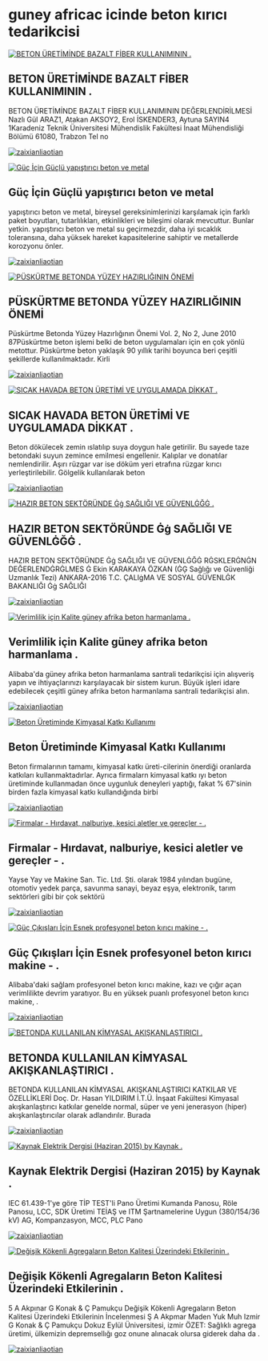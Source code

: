 # guney africac icinde beton kırıcı tedarikcisi
<a href="https://mnn.zoosnet.net/LR/Chatpre.aspx?id=MNN94995150&p=https://topgrinding.com/" target="_blank">![BETON ÜRETİMİNDE BAZALT FİBER KULLANIMININ .](https://github.com/technlg/images/blob/main/11.jpg)</a>
## BETON ÜRETİMİNDE BAZALT FİBER KULLANIMININ .
BETON ÜRETİMİNDE BAZALT FİBER KULLANIMININ DEĞERLENDİRİLMESİ Nazlı Gül ARAZ1, Atakan AKSOY2, Erol İSKENDER3, Aytuna SAYIN4 1Karadeniz Teknik Üniversitesi Mühendislik Fakültesi İnaat Mühendisliği Bölümü 61080, Trabzon Tel no
<a href="https://mnn.zoosnet.net/LR/Chatpre.aspx?id=MNN94995150&p=https://topgrinding.com/" target="_blank"><img src="https://github.com/technlg/images/raw/main/chat11.jpg" alt="zaixianliaotian"/></a><a href="//whatsapp.shibangsoft.com/WhatsApp.php" ><img src="https://github.com/technlg/images/raw/main/chat11.png" alt=""></a>
<a href="https://mnn.zoosnet.net/LR/Chatpre.aspx?id=MNN94995150&p=https://topgrinding.com/" target="_blank">![Güç İçin Güçlü yapıştırıcı beton ve metal](https://github.com/technlg/images/blob/main/66.jpg)</a>
## Güç İçin Güçlü yapıştırıcı beton ve metal
yapıştırıcı beton ve metal, bireysel gereksinimlerinizi karşılamak için farklı paket boyutları, tutarlılıkları, etkinlikleri ve bileşimi olarak mevcuttur. Bunlar yetkin. yapıştırıcı beton ve metal su geçirmezdir, daha iyi sıcaklık toleransına, daha yüksek hareket kapasitelerine sahiptir ve metallerde korozyonu önler.
<a href="https://mnn.zoosnet.net/LR/Chatpre.aspx?id=MNN94995150&p=https://topgrinding.com/" target="_blank"><img src="https://github.com/technlg/images/raw/main/chat11.jpg" alt="zaixianliaotian"/></a><a href="//whatsapp.shibangsoft.com/WhatsApp.php" ><img src="https://github.com/technlg/images/raw/main/chat11.png" alt=""></a>
<a href="https://mnn.zoosnet.net/LR/Chatpre.aspx?id=MNN94995150&p=https://topgrinding.com/" target="_blank">![PÜSKÜRTME BETONDA YÜZEY HAZIRLIĞININ ÖNEMİ](https://github.com/technlg/images/blob/main/63.jpg)</a>
## PÜSKÜRTME BETONDA YÜZEY HAZIRLIĞININ ÖNEMİ
Püskürtme Betonda Yüzey Hazırlığının Önemi Vol. 2, No 2, June 2010 87Püskürtme beton işlemi belki de beton uygulamaları için en çok yönlü metottur. Püskürtme beton yaklaşık 90 yıllık tarihi boyunca beri çeşitli şekillerde kullanılmaktadır. Kirli
<a href="https://mnn.zoosnet.net/LR/Chatpre.aspx?id=MNN94995150&p=https://topgrinding.com/" target="_blank"><img src="https://github.com/technlg/images/raw/main/chat11.jpg" alt="zaixianliaotian"/></a><a href="//whatsapp.shibangsoft.com/WhatsApp.php" ><img src="https://github.com/technlg/images/raw/main/chat11.png" alt=""></a>
<a href="https://mnn.zoosnet.net/LR/Chatpre.aspx?id=MNN94995150&p=https://topgrinding.com/" target="_blank">![SICAK HAVADA BETON ÜRETİMİ VE UYGULAMADA DİKKAT .](https://github.com/technlg/images/blob/main/64.jpg)</a>
## SICAK HAVADA BETON ÜRETİMİ VE UYGULAMADA DİKKAT .
Beton dökülecek zemin ıslatılıp suya doygun hale getirilir. Bu sayede taze betondaki suyun zemince emilmesi engellenir. Kalıplar ve donatılar nemlendirilir. Aşırı rüzgar var ise döküm yeri etrafına rüzgar kırıcı yerleştirilebilir. Gölgelik kullanılarak beton
<a href="https://mnn.zoosnet.net/LR/Chatpre.aspx?id=MNN94995150&p=https://topgrinding.com/" target="_blank"><img src="https://github.com/technlg/images/raw/main/chat11.jpg" alt="zaixianliaotian"/></a><a href="//whatsapp.shibangsoft.com/WhatsApp.php" ><img src="https://github.com/technlg/images/raw/main/chat11.png" alt=""></a>
<a href="https://mnn.zoosnet.net/LR/Chatpre.aspx?id=MNN94995150&p=https://topgrinding.com/" target="_blank">![HAZIR BETON SEKTÖRÜNDE Ġġ SAĞLIĞI VE GÜVENLĠĞĠ .](https://github.com/technlg/images/blob/main/33.jpg)</a>
## HAZIR BETON SEKTÖRÜNDE Ġġ SAĞLIĞI VE GÜVENLĠĞĠ .
HAZIR BETON SEKTÖRÜNDE Ġġ SAĞLIĞI VE GÜVENLĠĞĠ RĠSKLERĠNĠN DEĞERLENDĠRĠLMES Ġ Ekin KARAKAYA ÖZKAN (ĠĢ Sağlığı ve Güvenliği Uzmanlık Tezi) ANKARA-2016 T.C. ÇALIġMA VE SOSYAL GÜVENLĠK BAKANLIĞI Ġġ SAĞLIĞI 
<a href="https://mnn.zoosnet.net/LR/Chatpre.aspx?id=MNN94995150&p=https://topgrinding.com/" target="_blank"><img src="https://github.com/technlg/images/raw/main/chat11.jpg" alt="zaixianliaotian"/></a><a href="//whatsapp.shibangsoft.com/WhatsApp.php" ><img src="https://github.com/technlg/images/raw/main/chat11.png" alt=""></a>
<a href="https://mnn.zoosnet.net/LR/Chatpre.aspx?id=MNN94995150&p=https://topgrinding.com/" target="_blank">![Verimlilik için Kalite güney afrika beton harmanlama .](https://github.com/technlg/images/blob/main/52.jpg)</a>
## Verimlilik için Kalite güney afrika beton harmanlama .
Alibaba'da güney afrika beton harmanlama santrali tedarikçisi için alışveriş yapın ve ihtiyaçlarınızı karşılayacak bir sistem kurun. Büyük işleri idare edebilecek çeşitli güney afrika beton harmanlama santrali tedarikçisi alın.
<a href="https://mnn.zoosnet.net/LR/Chatpre.aspx?id=MNN94995150&p=https://topgrinding.com/" target="_blank"><img src="https://github.com/technlg/images/raw/main/chat11.jpg" alt="zaixianliaotian"/></a><a href="//whatsapp.shibangsoft.com/WhatsApp.php" ><img src="https://github.com/technlg/images/raw/main/chat11.png" alt=""></a>
<a href="https://mnn.zoosnet.net/LR/Chatpre.aspx?id=MNN94995150&p=https://topgrinding.com/" target="_blank">![Beton Üretiminde Kimyasal Katkı Kullanımı](https://github.com/technlg/images/blob/main/26.jpg)</a>
## Beton Üretiminde Kimyasal Katkı Kullanımı
Beton firmalarının tamamı, kimyasal katkı üreti-cilerinin önerdiği oranlarda katkıları kullanmaktadırlar. Ayrıca firmalarn kimyasal katkı ıyı beton üretiminde kullanmadan önce uygunluk deneyleri yaptığı, fakat % 67'sinin birden fazla kimyasal katkı kullandığında birbi
<a href="https://mnn.zoosnet.net/LR/Chatpre.aspx?id=MNN94995150&p=https://topgrinding.com/" target="_blank"><img src="https://github.com/technlg/images/raw/main/chat11.jpg" alt="zaixianliaotian"/></a><a href="//whatsapp.shibangsoft.com/WhatsApp.php" ><img src="https://github.com/technlg/images/raw/main/chat11.png" alt=""></a>
<a href="https://mnn.zoosnet.net/LR/Chatpre.aspx?id=MNN94995150&p=https://topgrinding.com/" target="_blank">![Firmalar - Hırdavat, nalburiye, kesici aletler ve gereçler - .](https://github.com/technlg/images/blob/main/17.jpg)</a>
## Firmalar - Hırdavat, nalburiye, kesici aletler ve gereçler - .
Yayse Yay ve Makine San. Tic. Ltd. Şti. olarak 1984 yılından bugüne, otomotiv yedek parça, savunma sanayi, beyaz eşya, elektronik, tarım sektörleri gibi bir çok sektörü
<a href="https://mnn.zoosnet.net/LR/Chatpre.aspx?id=MNN94995150&p=https://topgrinding.com/" target="_blank"><img src="https://github.com/technlg/images/raw/main/chat11.jpg" alt="zaixianliaotian"/></a><a href="//whatsapp.shibangsoft.com/WhatsApp.php" ><img src="https://github.com/technlg/images/raw/main/chat11.png" alt=""></a>
<a href="https://mnn.zoosnet.net/LR/Chatpre.aspx?id=MNN94995150&p=https://topgrinding.com/" target="_blank">![Güç Çıkışları İçin Esnek profesyonel beton kırıcı makine - .](https://github.com/technlg/images/blob/main/33.jpg)</a>
## Güç Çıkışları İçin Esnek profesyonel beton kırıcı makine - .
Alibaba'daki sağlam profesyonel beton kırıcı makine, kazı ve çığır açan verimlilikte devrim yaratıyor. Bu en yüksek puanlı profesyonel beton kırıcı makine, .
<a href="https://mnn.zoosnet.net/LR/Chatpre.aspx?id=MNN94995150&p=https://topgrinding.com/" target="_blank"><img src="https://github.com/technlg/images/raw/main/chat11.jpg" alt="zaixianliaotian"/></a><a href="//whatsapp.shibangsoft.com/WhatsApp.php" ><img src="https://github.com/technlg/images/raw/main/chat11.png" alt=""></a>
<a href="https://mnn.zoosnet.net/LR/Chatpre.aspx?id=MNN94995150&p=https://topgrinding.com/" target="_blank">![BETONDA KULLANILAN KİMYASAL AKIŞKANLAŞTIRICI .](https://github.com/technlg/images/blob/main/62.jpg)</a>
## BETONDA KULLANILAN KİMYASAL AKIŞKANLAŞTIRICI .
BETONDA KULLANILAN KİMYASAL AKIŞKANLAŞTIRICI KATKILAR VE ÖZELLİKLERİ Doç. Dr. Hasan YILDIRIM İ.T.Ü. İnşaat Fakültesi Kimyasal akışkanlaştırıcı katkılar genelde normal, süper ve yeni jenerasyon (hiper) akışkanlaştırıcılar olarak adlandırılır. Burada 
<a href="https://mnn.zoosnet.net/LR/Chatpre.aspx?id=MNN94995150&p=https://topgrinding.com/" target="_blank"><img src="https://github.com/technlg/images/raw/main/chat11.jpg" alt="zaixianliaotian"/></a><a href="//whatsapp.shibangsoft.com/WhatsApp.php" ><img src="https://github.com/technlg/images/raw/main/chat11.png" alt=""></a>
<a href="https://mnn.zoosnet.net/LR/Chatpre.aspx?id=MNN94995150&p=https://topgrinding.com/" target="_blank">![Kaynak Elektrik Dergisi (Haziran 2015) by Kaynak .](https://github.com/technlg/images/blob/main/22.jpg)</a>
## Kaynak Elektrik Dergisi (Haziran 2015) by Kaynak .
IEC 61.439-1'ye göre TİP TEST'li Pano Üretimi Kumanda Panosu, Röle Panosu, LCC, SDK Üretimi TEİAŞ ve ITM Şartnamelerine Uygun (380/154/36 kV) AG, Kompanzasyon, MCC, PLC Pano 
<a href="https://mnn.zoosnet.net/LR/Chatpre.aspx?id=MNN94995150&p=https://topgrinding.com/" target="_blank"><img src="https://github.com/technlg/images/raw/main/chat11.jpg" alt="zaixianliaotian"/></a><a href="//whatsapp.shibangsoft.com/WhatsApp.php" ><img src="https://github.com/technlg/images/raw/main/chat11.png" alt=""></a>
<a href="https://mnn.zoosnet.net/LR/Chatpre.aspx?id=MNN94995150&p=https://topgrinding.com/" target="_blank">![Değişik Kökenli Agregaların Beton Kalitesi Üzerindeki Etkilerinin .](https://github.com/technlg/images/blob/main/61.jpg)</a>
## Değişik Kökenli Agregaların Beton Kalitesi Üzerindeki Etkilerinin .
5 A Akpınar G Konak & Ç Pamukçu Değişik Kökenli Agregaların Beton Kalitesi Üzerindeki Etkilerinin İncelenmesi Ş A Akpmar Maden Yuk Muh Izmir G Konak & Ç Pamukçu Dokuz Eylül Üniversitesi, izmir ÖZET: Sağlıklı agrega üretimi, ülkemizin depremsellığı goz onune alınacak olursa giderek daha da .
<a href="https://mnn.zoosnet.net/LR/Chatpre.aspx?id=MNN94995150&p=https://topgrinding.com/" target="_blank"><img src="https://github.com/technlg/images/raw/main/chat11.jpg" alt="zaixianliaotian"/></a><a href="//whatsapp.shibangsoft.com/WhatsApp.php" ><img src="https://github.com/technlg/images/raw/main/chat11.png" alt=""></a>

